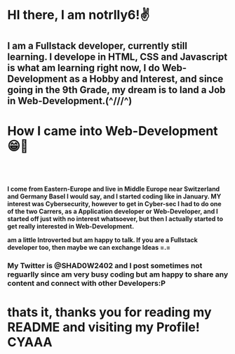 <h1>HI there, I am notrlly6!✌️</h1>
<h2>I am a Fullstack developer, currently still learning. I develope in HTML, CSS and Javascript is what am learning right now, I do Web-Development as a Hobby and Interest, and since going in the 9th Grade, my dream is to land a Job in Web-Development.(^///^)</h2>

<h1>How I came into Web-Development😁🙌</h1>
<br><br>

<h4>I come from Eastern-Europe and live in 
Middle Europe near Switzerland and Germany Basel 
I would say, and I started coding like 
in January. MY interest was 
Cybersecurity, however to get 
in Cyber-sec I had to do one 
of the two Carrers, as a 
Application developer or 
Web-Developer, and I started
off just with no interest 
whatsoever, but then I actually 
started to get really interested  
in Web-Development.<br) I never knew 
it would be this much Fun learning 
new Languages and using them to make 
a Website in my Interest. SO I started locking in and had my first personal Project of a website It went well, nothing crazy just a Basic website with html and css. Which actually made me even more interested in IT and Programming and thanks to the Knownledge of Web-Development, I actually started to understand the "Hard Stuff" which were the Basic stuff in Cyber-sec, just a little Info about my Interest in Cybersec, I like doing stuff with the Flipper Zero I have, Radio Frequiences, Evil Twin Attacks, Bruteforce, BAD USB, BAD KB, RF-Jammer just to test if I have any weak spots in my Home Network and demonstrate 
real attacks and study them 
myself to better secure them.</h4>


<p>am a little Introverted but am happy to talk. If you are a Fullstack developer too, then maybe we can exchange Ideas =.=</p>

<h3>My Twitter is @SHAD0W2402 and I post sometimes not reguarlly since am very busy coding but am happy to share any content and connect with other Developers:P</h3>


<h1>thats it, thanks you for reading my README and visiting my Profile!
CYAAA</h1


